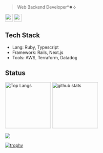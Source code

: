 > Web Backend Developer*✹⊹
<p>
  <a href="https://www.x.com/atolix_"><img src="https://img.shields.io/badge/twitter-%231DA1F2.svg?&style=for-the-badge&logo=twitter&logoColor=white" height=25></a>
  <a href="https://processed.pages.dev/"><img src="https://img.shields.io/badge/blog-white?style=for-the-badge" height=25></a>
</p>

## Tech Stack

- Lang: Ruby, Typescript
- Framework: Rails, Next.js
- Tools: AWS, Terraform, Datadog

## Status
<p align="left">
  <img alt="Top Langs" height="150px" src="https://github-readme-stats.vercel.app/api/top-langs/?username=atolix&layout=compact&show_icons=true&theme=github_dark" />
  <img alt="github stats" height="150px" src="https://github-readme-stats.vercel.app/api?username=atolix&theme=github_dark&show_icons=ture" />
</p>

![](http://github-profile-summary-cards.vercel.app/api/cards/profile-details?username=atolix&theme=github_dark)

[![trophy](https://github-profile-trophy.vercel.app/?username=atolix&theme=darkhub&column=7&title=-Stars,-Followers
)](https://github.com/ryo-ma/github-profile-trophy)
